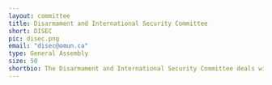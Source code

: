 ```yaml
---
layout: committee
title: Disarmament and International Security Committee
short: DISEC
pic: disec.png
email: "disec@omun.ca"
type: General Assembly
size: 50
shortbio: The Disarmament and International Security Committee deals with disarmament, global challenges and threats to peace that affect the international community and seeks out solutions to the challenges in the international security regime.
---
```

